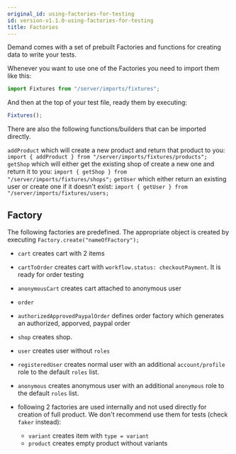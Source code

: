 ```yaml
---
original_id: using-factories-for-testing
id: version-v1.1.0-using-factories-for-testing
title: Factories
---
```

    
Demand comes with a set of prebuilt Factories and functions for creating data to write your tests.

Whenever you want to use one of the Factories you need to import them like this:

```js
import Fixtures from "/server/imports/fixtures";
```

And then at the top of your test file, ready them by executing:

```js
Fixtures();
```

There are also the following functions/builders that can be imported directly.

`addProduct` which will create a new product and return that product to you: `import { addProduct } from "/server/imports/fixtures/products";` `getShop` which will either get the existing shop of create a new one and return it to you: `import { getShop } from "/server/imports/fixtures/shops";` `getUser` which either return an existing user or create one if it doesn't exist: `import { getUser } from "/server/imports/fixtures/users;`

## Factory

The following factories are predefined. The appropriate object is created by executing `Factory.create("nameOfFactory");`

- `cart` creates cart with 2 items

- `cartToOrder` creates cart with `workflow.status: checkoutPayment`. It is ready for order testing

- `anonymousCart` creates cart attached to anonymous user

- `order`

- `authorizedApprovedPaypalOrder` defines order factory which generates an authorized, apporved, paypal order

- `shop` creates shop.

- `user` creates user without `roles`

- `registeredUser` creates normal user with an additional `account/profile` role to the default `roles` list.

- `anonymous` creates anonymous user with an additional `anonymous` role to the default `roles` list.

- following 2 factories are used internally and not used directly for creation of full product. We don't recommend use them for tests (check `faker` instead):

  - `variant` creates item with `type = variant`
  - `product` creates empty product without variants
